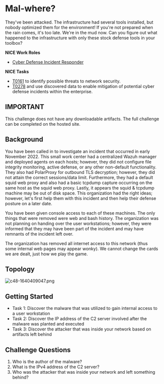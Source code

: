 # Mal-where?

They've been attacked. The infrastructure had several tools installed, but nobody optimized them for the environment! If you're not prepared when the rain comes, it's too late. We're in the mud now. Can you figure out what happened to the infrastructure with only these stock defense tools in your toolbox?

**NICE Work Roles** 

- [Cyber Defense Incident Responder](https://niccs.cisa.gov/workforce-development/nice-framework)

**NICE Tasks**

- [T0161](https://niccs.cisa.gov/workforce-development/nice-framework) to identify possible threats to network security.
- [T0278](https://niccs.cisa.gov/workforce-development/nice-framework) and use discovered data to enable mitigation of potential cyber defense incidents within the enterprise.

## IMPORTANT

This challenge does not have any downloadable artifacts. The full challenge can be completed on the hosted site.

## Background

You have been called in to investigate an incident that occurred in early November 2022. This small work center had a centralized Wazuh manager and deployed agents on each hosts; however, they did not configure file integrity monitoring, active defense, or any other non-default functionality. They also had PolarProxy for outbound TLS decryption; however, they did not attain the correct sessions/data limit. Furthermore, they had a default squid web proxy and also had a basic tcpdump capture occurring on the same host as the squid web proxy. Lastly, it appears the squid & tcpdump machine may be out of disk space. This organization had the right ideas; however, let's first help them with this incident and then help their defense posture on a later date.

You have been given console access to each of these machines. The only things that were removed were web and bash history. The organization was not planning on handing over the user workstations; however, they were informed that they may have been part of the incident and may have remnants of the incident left over. 

The organization has removed all internet access to this network (thus some internal web pages may appear wonky). We cannot change the cards we are dealt, just how we play the game.
  
## Topology

![c48-1640409047.png](https://Launchpad.cisa.gov/tm/docs/b9f73c5d50b04a7d996f46df8468b01e/c48-1640409047.png)

## Getting Started

- Task 1: Discover the malware that was utilized to gain internal access to a user workstation
- Task 2: Discover the IP address of the C2 server involved after the malware was planted and executed
- Task 3: Discover the attacker that was inside your network based on artifacts left behind

## Challenge Questions

1. Who is the author of the malware?
2. What is the IPv4 address of the C2 server?
3. Who was the attacker that was inside your network and left something behind?
